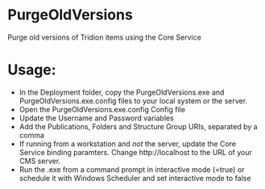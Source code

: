 # PurgeOldVersions
Purge old versions of Tridion items using the Core Service

# Usage:
- In the Deployment folder, copy the PurgeOldVersions.exe and PurgeOldVersions.exe.config files to your local system or the server.
- Open the PurgeOldVersions.exe.config Config file
- Update the Username and Password variables
- Add the Publications, Folders and Structure Group URIs, separated by a comma
- If running from a workstation and _not_ the server, update the Core Service binding paramters.  Change http://localhost to the URL of your CMS server.
- Run the .exe from a command prompt in interactive mode (=true) or schedule it with Windows Scheduler and set interactive mode to false

